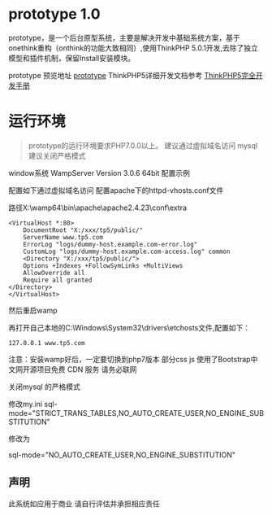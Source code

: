 prototype 1.0
===============


prototype，是一个后台原型系统，主要是解决开发中基础系统方案，基于onethink重构（onthink的功能大致相同）,使用ThinkPHP 5.0.1开发,去除了独立模型和插件机制，保留Install安装模块。

prototype 预览地址 [prototype](http://tp5.calm7.com/admin/login/index.html)
ThinkPHP5详细开发文档参考 [ThinkPHP5完全开发手册](http://www.kancloud.cn/manual/thinkphp5)

运行环境
===============

> prototype的运行环境要求PHP7.0.0以上。
> 建议通过虚拟域名访问
> mysql 建议关闭严格模式
 

window系统 WampServer Version 3.0.6 64bit 配置示例

配置如下通过虚拟域名访问
配置apache下的httpd-vhosts.conf文件

路径X:\wamp64\bin\apache\apache2.4.23\conf\extra
~~~
<VirtualHost *:80>
    DocumentRoot "X:/xxx/tp5/public/"
    ServerName www.tp5.com
    ErrorLog "logs/dummy-host.example.com-error.log"
    CustomLog "logs/dummy-host.example.com-access.log" common
    <Directory "X:/xxx/tp5/public/">
    Options +Indexes +FollowSymLinks +MultiViews
    AllowOverride all
    Require all granted
</Directory>
</VirtualHost>
~~~
然后重启wamp

再打开自己本地的C:\Windows\System32\drivers\etchosts文件,配置如下：
~~~
127.0.0.1 www.tp5.com
~~~

注意：安装wamp好后，一定要切换到php7版本  部分css js 使用了Bootstrap中文网开源项目免费 CDN 服务 请务必联网

关闭mysql 的严格模式

修改my.ini
sql-mode="STRICT_TRANS_TABLES,NO_AUTO_CREATE_USER,NO_ENGINE_SUBSTITUTION"

修改为

sql-mode="NO_AUTO_CREATE_USER,NO_ENGINE_SUBSTITUTION"


## 声明
此系统如应用于商业 请自行评估并承担相应责任
